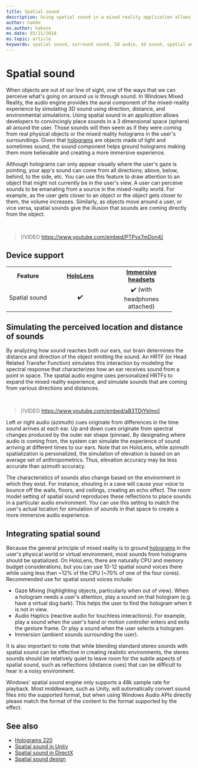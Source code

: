 ```yaml
---
title: Spatial sound
description: Using spatial sound in a mixed reality application allows you to convincingly place sounds in a 3D space.
author: hak0n
ms.author: hakons
ms.date: 03/21/2018
ms.topic: article
keywords: spatial sound, surround sound, 3d audio, 3d sound, spatial audio
---
```




# Spatial sound

When objects are out of our line of sight, one of the ways that we can perceive what's going on around us is through sound. In Windows Mixed Reality, the audio engine provides the aural component of the mixed-reality experience by simulating 3D sound using direction, distance, and environmental simulations. Using spatial sound in an application allows developers to convincingly place sounds in a 3 dimensional space (sphere) all around the user. Those sounds will then seem as if they were coming from real physical objects or the mixed reality holograms in the user's surroundings. Given that [holograms](hologram.md) are objects made of light and sometimes sound, the sound component helps ground holograms making them more believable and creating a more immersive experience.

Although holograms can only appear visually where the user's gaze is pointing, your app's sound can come from all directions; above, below, behind, to the side, etc. You can use this feature to draw attention to an object that might not currently be in the user's view. A user can perceive sounds to be emanating from a source in the mixed-reality world. For example, as the user gets closer to an object or the object gets closer to them, the volume increases. Similarly, as objects move around a user, or vice versa, spatial sounds give the illusion that sounds are coming directly from the object.

<br>

>[!VIDEO https://www.youtube.com/embed/PTPvx7mDon4]

## Device support

<table>
<tr>
<th>Feature</th><th style="width:150px"> <a href="hololens-hardware-details.md">HoloLens</a></th><th style="width:150px"> <a href="immersive-headset-hardware-details.md">Immersive headsets</a></th>
</tr><tr>
<td> Spatial sound</td><td style="text-align: center;"> ✔️</td><td style="text-align: center;"> ✔️ (with headphones attached)</td>
</tr>
</table>

## Simulating the perceived location and distance of sounds

By analyzing how sound reaches both our ears, our brain determines the distance and direction of the object emitting the sound. An HRTF (or Head Related Transfer Function) simulates this interaction by modeling the spectral response that characterizes how an ear receives sound from a point in space. The spatial audio engine uses personalized HRTFs to expand the mixed reality experience, and simulate sounds that are coming from various directions and distances.

<br>

>[!VIDEO https://www.youtube.com/embed/aB3TDjYklmo]

Left or right audio (azimuth) cues originate from differences in the time sound arrives at each ear. Up and down cues originate from spectral changes produced by the outer ear shape (pinnae). By designating where audio is coming from, the system can simulate the experience of sound arriving at different times to our ears. Note that on HoloLens, while azimuth spatialization is personalized, the simulation of elevation is based on an average set of anthropometrics. Thus, elevation accuracy may be less accurate than azimuth accuracy.

The characteristics of sounds also change based on the environment in which they exist. For instance, shouting in a cave will cause your voice to bounce off the walls, floors, and ceilings, creating an echo effect. The room model setting of spatial sound reproduces these reflections to place sounds in a particular audio environment. You can use this setting to match the user's actual location for simulation of sounds in that space to create a more immersive audio experience.

## Integrating spatial sound

Because the general principle of mixed reality is to ground [holograms](hologram.md) in the user's physical world or virtual environment, most sounds from holograms should be spatialized. On HoloLens, there are naturally CPU and memory budget considerations, but you can use 10-12 spatial sound voices there while using less than ~12% of the CPU (~70% of one of the four cores). Recommended use for spatial sound voices include:
* Gaze Mixing (highlighting objects, particularly when out of view). When a hologram needs a user's attention, play a sound on that hologram (e.g. have a virtual dog bark). This helps the user to find the hologram when it is not in view.
* Audio Haptics (reactive audio for touchless interactions). For example, play a sound when the user's hand or motion controller enters and exits the gesture frame. Or play a sound when the user selects a hologram.
* Immersion (ambient sounds surrounding the user).

It is also important to note that while blending standard stereo sounds with spatial sound can be effective in creating realistic environments, the stereo sounds should be relatively quiet to leave room for the subtle aspects of spatial sound, such as reflections (distance cues) that can be difficult to hear in a noisy environment.

Windows' spatial sound engine only supports a 48k sample rate for playback. Most middleware, such as Unity, will automatically convert sound files into the supported format, but when using Windows Audio APIs directly please match the format of the content to the format supported by the effect.

## See also
* [Holograms 220](holograms-220.md)
* [Spatial sound in Unity](spatial-sound-in-unity.md)
* [Spatial sound in DirectX](spatial-sound-in-directx.md)
* [Spatial sound design](spatial-sound-design.md)
